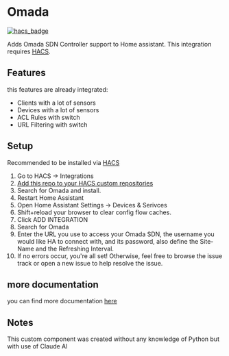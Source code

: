 # Omada

[![hacs_badge](https://img.shields.io/badge/HACS-Custom-41BDF5.svg)](https://github.com/hacs/integration)

Adds Omada SDN Controller support to Home assistant. This integration requires [HACS](https://hacs.xyz).

## Features

this features are already integrated:

- Clients with a lot of sensors
- Devices with a lot of sensors
- ACL Rules with switch
- URL Filtering with switch

## Setup

Recommended to be installed via [HACS](https://github.com/hacs/integration)

1. Go to HACS -> Integrations
2. [Add this repo to your HACS custom repositories](https://hacs.xyz/docs/faq/custom_repositories)
3. Search for Omada and install.
4. Restart Home Assistant
5. Open Home Assistant Settings -> Devices & Serivces
6. Shift+reload your browser to clear config flow caches.
7. Click ADD INTEGRATION
8. Search for Omada
9. Enter the URL you use to access your Omada SDN, the username you would like HA to connect with, and its password, also define the Site-Name and the Refreshing Interval.
10. If no errors occur, you're all set! Otherwise, feel free to browse the issue track or open a new issue to help resolve the issue.

## more documentation

you can find more documentation [here](doc/examples.md)

## Notes

This custom component was created without any knowledge of Python but with use of Claude AI
